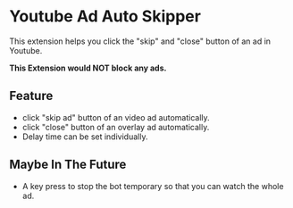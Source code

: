 # Youtube Ad Auto Skipper
This extension helps you click the "skip" and "close" button of an ad in Youtube.

**This Extension would NOT block any ads.**

## Feature
- click "skip ad" button of an video ad automatically.
- click "close" button of an overlay ad automatically.
- Delay time can be set individually.

## Maybe In The Future
- A key press to stop the bot temporary so that you can watch the whole ad.
